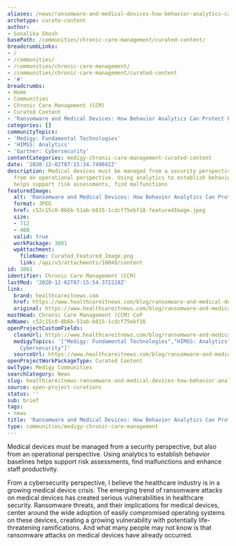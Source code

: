 ```yaml
---
aliases: /news/ransomware-and-medical-devices-how-behavior-analytics-can-protect-patients
archetype: curate-content
author:
- Sonalika Ghosh
basePath: /communities/chronic-care-management/curated-content/
breadcrumbLinks:
- /
- /communities/
- /communities/chronic-care-management/
- /communities/chronic-care-management/curated-content
- '#'
breadcrumbs:
- Home
- Communities
- Chronic Care Management (CCM)
- Curated Content
- 'Ransomware and Medical Devices: How Behavior Analytics Can Protect Patients'
categories: []
communityTopics:
- 'Medigy: Fundamental Technologies'
- 'HIMSS: Analytics'
- 'Gartner: Cybersecurity'
contentCategories: medigy-chronic-care-management-curated-content
date: '2020-12-02T07:15:34.749842Z'
description: Medical devices must be managed from a security perspective, but also
  from an operational perspective. Using analytics to establish behavior baselines
  helps support risk assessments, find malfunctions
featuredImage:
  alt: 'Ransomware and Medical Devices: How Behavior Analytics Can Protect Patients'
  format: JPEG
  href: c52c15c0-8b6b-51ab-b815-1cdcf75ebf18-featuredImage.jpeg
  size:
  - 712
  - 400
  valid: true
  workPackage: 3861
  wpAttachment:
    fileName: Curated_Featured_Image.png
    link: /api/v3/attachments/10049/content
id: 3861
identifier: Chronic Care Management (CCM)
lastMod: '2020-12-02T07:15:54.372228Z'
link:
  brand: healthcareitnews.com
  href: https://www.healthcareitnews.com/blog/ransomware-and-medical-devices-how-behavior-analytics-can-protect-patients
  original: https://www.healthcareitnews.com/blog/ransomware-and-medical-devices-how-behavior-analytics-can-protect-patients
mastHead: Chronic Care Management (CCM) CoP
mdName: c52c15c0-8b6b-51ab-b815-1cdcf75ebf18
openProjectCustomFields:
  cleanUrl: https://www.healthcareitnews.com/blog/ransomware-and-medical-devices-how-behavior-analytics-can-protect-patients
  medigyTopics: '["Medigy: Fundamental Technologies","HIMSS: Analytics","Gartner:
    Cybersecurity"]'
  sourceUrl: https://www.healthcareitnews.com/blog/ransomware-and-medical-devices-how-behavior-analytics-can-protect-patients
openProjectWorkPackageType: Curated Content
owlType: Medigy Communities
searchCategory: News
slug: healthcareitnews-ransomware-and-medical-devices-how-behavior-analytics-can-protect-patients
source: open-project-curations
status: ''
sub: brief
tags:
- news
title: 'Ransomware and Medical Devices: How Behavior Analytics Can Protect Patients'
type: communities/medigy-chronic-care-management
---
```


<p>Medical devices must be managed from a security perspective, but also from an operational perspective. Using analytics to establish behavior baselines helps support risk assessments, find malfunctions and enhance staff productivity.</p><p>From a cybersecurity perspective, I believe the healthcare industry is in a growing medical device crisis. The emerging trend of ransomware attacks on medical devices has created serious vulnerabilities in healthcare security. Ransomware threats, and their implications for medical devices, center around the wide adoption of easily compromised operating systems on these devices, creating a growing vulnerability with potentially life-threatening ramifications. And what many people may not know is that ransomware attacks on medical devices have already occurred.</p>